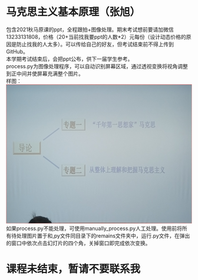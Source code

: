 # 马克思主义基本原理（张旭）
包含2021秋马原课的ppt，全程跟拍+图像处理。期末考试想前要请加微信13233131808，价格（20+当前找我要ppt的人数*2）元每份（设计动态价格的原因是防止找我的人太多）。可以传给自己的好友，但考试结束前不得上传到GitHub。  
本学期考试结束后，会把ppt公布，供下一届学生参考。  
process.py为图像处理程序，可以自动识别屏幕区域，通过透视变换将视角调整到正中间并使屏幕充满整个图片。  
样图：
![](example.jpg)
如果process.py不能处理，可使用manually_process.py人工处理。使用前将所有待处理图片置于和,py文件同目录下的remains文件夹中，运行.py文件，在弹出的窗口中依次点击幻灯片的四个角，关掉窗口即完成依次变换。
# 课程未结束，暂请不要联系我
